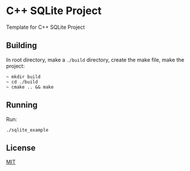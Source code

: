 # C++ SQLite Project

Template for C++ SQLite Project

## Building

In root directory, make a `./build` directory, create the make file, make the project:

```
~ mkdir build
~ cd ./build
~ cmake .. && make
```

## Running

Run:

```
./sqlite_example
```

## License

[MIT](https://choosealicense.com/licenses/mit/)
